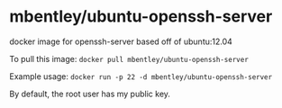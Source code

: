 mbentley/ubuntu-openssh-server
==================

docker image for openssh-server
based off of ubuntu:12.04

To pull this image:
`docker pull mbentley/ubuntu-openssh-server`

Example usage:
`docker run -p 22 -d mbentley/ubuntu-openssh-server`

By default, the root user has my public key.
